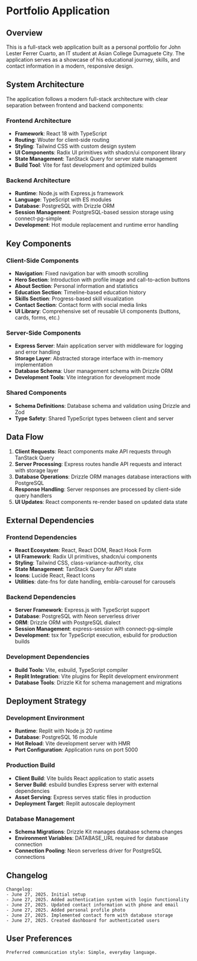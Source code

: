 # Portfolio Application

## Overview

This is a full-stack web application built as a personal portfolio for John Lester Ferrer Cuarto, an IT student at Asian College Dumaguete City. The application serves as a showcase of his educational journey, skills, and contact information in a modern, responsive design.

## System Architecture

The application follows a modern full-stack architecture with clear separation between frontend and backend components:

### Frontend Architecture
- **Framework**: React 18 with TypeScript
- **Routing**: Wouter for client-side routing
- **Styling**: Tailwind CSS with custom design system
- **UI Components**: Radix UI primitives with shadcn/ui component library
- **State Management**: TanStack Query for server state management
- **Build Tool**: Vite for fast development and optimized builds

### Backend Architecture
- **Runtime**: Node.js with Express.js framework
- **Language**: TypeScript with ES modules
- **Database**: PostgreSQL with Drizzle ORM
- **Session Management**: PostgreSQL-based session storage using connect-pg-simple
- **Development**: Hot module replacement and runtime error handling

## Key Components

### Client-Side Components
- **Navigation**: Fixed navigation bar with smooth scrolling
- **Hero Section**: Introduction with profile image and call-to-action buttons
- **About Section**: Personal information and statistics
- **Education Section**: Timeline-based education history
- **Skills Section**: Progress-based skill visualization
- **Contact Section**: Contact form with social media links
- **UI Library**: Comprehensive set of reusable UI components (buttons, cards, forms, etc.)

### Server-Side Components
- **Express Server**: Main application server with middleware for logging and error handling
- **Storage Layer**: Abstracted storage interface with in-memory implementation
- **Database Schema**: User management schema with Drizzle ORM
- **Development Tools**: Vite integration for development mode

### Shared Components
- **Schema Definitions**: Database schema and validation using Drizzle and Zod
- **Type Safety**: Shared TypeScript types between client and server

## Data Flow

1. **Client Requests**: React components make API requests through TanStack Query
2. **Server Processing**: Express routes handle API requests and interact with storage layer
3. **Database Operations**: Drizzle ORM manages database interactions with PostgreSQL
4. **Response Handling**: Server responses are processed by client-side query handlers
5. **UI Updates**: React components re-render based on updated data state

## External Dependencies

### Frontend Dependencies
- **React Ecosystem**: React, React DOM, React Hook Form
- **UI Framework**: Radix UI primitives, shadcn/ui components
- **Styling**: Tailwind CSS, class-variance-authority, clsx
- **State Management**: TanStack Query for API state
- **Icons**: Lucide React, React Icons
- **Utilities**: date-fns for date handling, embla-carousel for carousels

### Backend Dependencies
- **Server Framework**: Express.js with TypeScript support
- **Database**: PostgreSQL with Neon serverless driver
- **ORM**: Drizzle ORM with PostgreSQL dialect
- **Session Management**: express-session with connect-pg-simple
- **Development**: tsx for TypeScript execution, esbuild for production builds

### Development Dependencies
- **Build Tools**: Vite, esbuild, TypeScript compiler
- **Replit Integration**: Vite plugins for Replit development environment
- **Database Tools**: Drizzle Kit for schema management and migrations

## Deployment Strategy

### Development Environment
- **Runtime**: Replit with Node.js 20 runtime
- **Database**: PostgreSQL 16 module
- **Hot Reload**: Vite development server with HMR
- **Port Configuration**: Application runs on port 5000

### Production Build
- **Client Build**: Vite builds React application to static assets
- **Server Build**: esbuild bundles Express server with external dependencies
- **Asset Serving**: Express serves static files in production
- **Deployment Target**: Replit autoscale deployment

### Database Management
- **Schema Migrations**: Drizzle Kit manages database schema changes
- **Environment Variables**: DATABASE_URL required for database connection
- **Connection Pooling**: Neon serverless driver for PostgreSQL connections

## Changelog

```
Changelog:
- June 27, 2025. Initial setup
- June 27, 2025. Added authentication system with login functionality
- June 27, 2025. Updated contact information with phone and email
- June 27, 2025. Added personal profile photo
- June 27, 2025. Implemented contact form with database storage
- June 27, 2025. Created dashboard for authenticated users
```

## User Preferences

```
Preferred communication style: Simple, everyday language.
```
